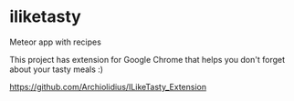 # iliketasty
Meteor app with recipes

This project has extension for Google Chrome that helps you don't forget about your tasty meals :)

https://github.com/Archiolidius/ILikeTasty_Extension

